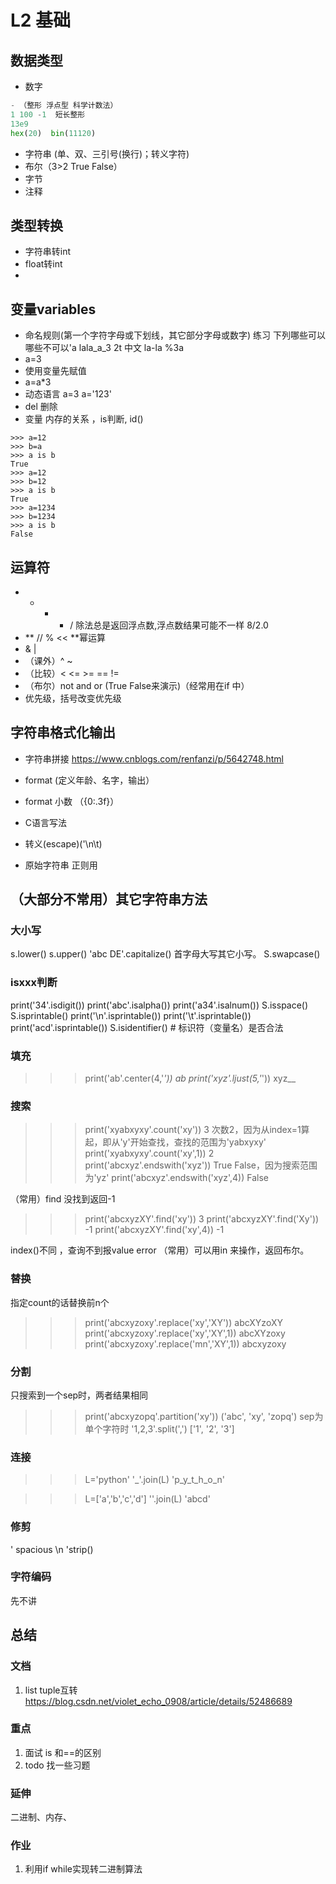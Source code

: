 # L2 基础

## 数据类型
- 数字
```python
- （整形 浮点型 科学计数法）
1 100 -1  短长整形
13e9
hex(20)  bin(11120)
```
- 字符串 (单、双、三引号(换行)；转义字符)
- 布尔（3>2 True False）
- 字节
- 注释
## 类型转换
- 字符串转int
- float转int   
- 
## 变量variables
- 命名规则(第一个字符字母或下划线，其它部分字母或数字)
练习 下列哪些可以哪些不可以'a lala_a_3 2t  中文  la-la  %3a
- a=3 
- 使用变量先赋值 
- a=a*3
- 动态语言 a=3 a='123'
- del 删除
- 变量 内存的关系 ，is判断, id()
```shell
>>> a=12
>>> b=a
>>> a is b
True
>>> a=12
>>> b=12
>>> a is b
True
>>> a=1234
>>> b=1234
>>> a is b
False
```

## 运算符
- + - * /    除法总是返回浮点数,浮点数结果可能不一样 8/2.0
- ** //  %  <<      **幂运算
- & | 
- （课外）^ ~
- （比较）< <= >= == !=
- （布尔）not and or (True False来演示)（经常用在if 中）
- 优先级，括号改变优先级

## 字符串格式化输出
- 字符串拼接
https://www.cnblogs.com/renfanzi/p/5642748.html
- format (定义年龄、名字，输出）
- format 小数 （{0:.3f}）
- C语言写法

- 转义(escape)(\'\n\t)
- 原始字符串 正则用

## （大部分不常用）其它字符串方法
### 大小写
s.lower()
s.upper()
'abc DE'.capitalize()  首字母大写其它小写。
S.swapcase()
### isxxx判断
print('34'.isdigit())
print('abc'.isalpha())
print('a34'.isalnum())
S.isspace()
S.isprintable()
print('\n'.isprintable())
print('\t'.isprintable())
print('acd'.isprintable())
S.isidentifier()    # 标识符（变量名）是否合法
### 填充
>>> print('ab'.center(4,'_'))
_ab_
>>> print('xyz'.ljust(5,'_'))
xyz__
### 搜索
>>> print('xyabxyxy'.count('xy'))
3
次数2，因为从index=1算起，即从'y'开始查找，查找的范围为'yabxyxy'
>>> print('xyabxyxy'.count('xy',1))
2
>>> print('abcxyz'.endswith('xyz'))
True
False，因为搜索范围为'yz'
>>> print('abcxyz'.endswith('xyz',4))
False

（常用）find 没找到返回-1
>>> print('abcxyzXY'.find('xy'))
3
>>> print('abcxyzXY'.find('Xy'))
-1
>>> print('abcxyzXY'.find('xy',4))
-1

index()不同 ，查询不到报value error
（常用）可以用in 来操作，返回布尔。
### 替换
指定count的话替换前n个
>>> print('abcxyzoxy'.replace('xy','XY'))
abcXYzoXY
>>> print('abcxyzoxy'.replace('xy','XY',1))
abcXYzoxy
>>> print('abcxyzoxy'.replace('mn','XY',1))
abcxyzoxy
### 分割
只搜索到一个sep时，两者结果相同
>>> print('abcxyzopq'.partition('xy'))
('abc', 'xy', 'zopq')
sep为单个字符时
>>> '1,2,3'.split(',')
['1', '2', '3']
### 连接
>>> L='python'
>>> '_'.join(L)
'p_y_t_h_o_n'

>>> L=['a','b','c','d']
>>> ''.join(L)
'abcd'
### 修剪
'   spacious  \n 'strip()


### 字符编码
先不讲

## 总结
### 文档
1. list tuple互转 https://blog.csdn.net/violet_echo_0908/article/details/52486689
### 重点
1. 面试 is 和==的区别
2. todo 找一些习题
### 延伸
二进制、内存、
### 作业
1. 利用if while实现转二进制算法